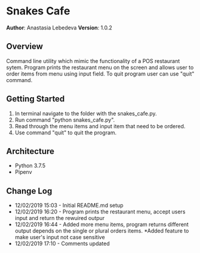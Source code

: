 # Snakes Cafe

**Author**: Anastasia Lebedeva
**Version**: 1.0.2

## Overview
Command line utility which mimic the functionality of a POS restaurant sytem. Program prints the restaurant menu on the screen and allows user to order items from menu using input field. To quit program user can use "quit" command.

## Getting Started
1. In terminal navigate to the folder with the snakes_cafe.py.
2. Run command "python snakes_cafe.py".
3. Read through the menu items and input item that need to be ordered.
4. Use command "quit" to quit the program.


## Architecture
* Python 3.7.5
* Pipenv


## Change Log

* 12/02/2019 15:03 - Initial README.md setup
* 12/02/2019 16:20 - Program prints the restaurant menu, accept users input and return the rewuired outpur
* 12/02/2019 16:44 - Added more menu items, program returns different output depends on the single or plural orders items. *Added feature to make user's input not case sensitive
* 12/02/2019 17:10 - Comments updated